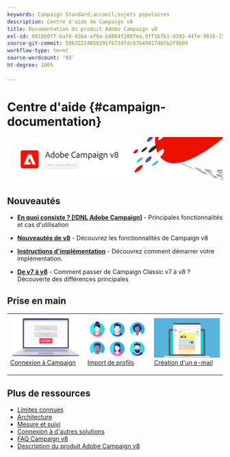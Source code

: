 ```yaml
---
keywords: Campaign Standard;accueil;sujets populaires
description: Centre d'aide de Campaign v8
title: Documentation du produit Adobe Campaign v8
exl-id: 6010b0f7-baf0-43ba-af9a-b8864f3897ea,9ff16fb1-d3d3-44fe-9016-15abffdbc74e
source-git-commit: 58632224858391f673dfdc87b49417d65b2f9b09
workflow-type: tm+mt
source-wordcount: '93'
ht-degree: 100%

---
```


# Centre d&#39;aide {#campaign-documentation}

![](assets/banner-documentationv8.png)

## Nouveautés

* **[En quoi consiste ? [!DNL Adobe Campaign]](start/get-started.md)** - Principales fonctionnalités et cas d&#39;utilisation

* **[Nouveautés de v8](start/whats-new.md)** - Découvrez les fonctionnalités de Campaign v8

* **[Instructions d&#39;implémentation](start/implement.md)** - Découvrez comment démarrer votre implémentation.

* **[De v7 à v8](start/capability-matrix.md)** - Comment passer de Campaign Classic v7 à v8 ? Découverte des différences principales

## Prise en main

<table>
<tr>
  <td valign="bottom">
    <a href="start/connect.md">
      <img alt="Connexion" src="start/assets/do-not-localize/login.jpeg"/>
    </a>
    <div>
    <a href="start/connect.md">Connexion à Campaign</a>
    </div>
    <br>
  </td>

<td valign="bottom">
      <a href="start/import.md">
       <img alt="Import" src="start/assets/do-not-localize/profiles.jpeg" />
       </a>
    <div><a href="start/import.md">Import de profils</a>
    </div>
    <br>
  </td>
  <td valign="bottom">
    <a href="start/create-message.md">
      <img alt="E-mail" src="start/assets/do-not-localize/email-design.jpeg" />
    </a>
    <div>
    <a href="start/create-message.md">Création d'un e-mail</a>
    </div>
    <br>
  </td>
</tr>
</table>

## Plus de ressources

* [Limites connues](start/known-limitations.md)
* [Architecture](dev/architecture.md)
* [Mesure et suivi](start/reporting.md)
* [Connexion à d&#39;autres solutions](connect/integration.md)
* [FAQ Campaign v8](start/campaign-faq.md)
* [Description du produit Adobe Campaign v8](https://helpx.adobe.com/fr/legal/product-descriptions/adobe-campaign-managed-cloud-services.html)
